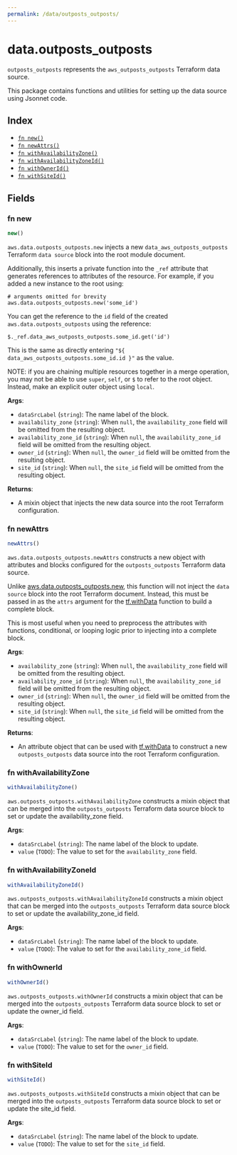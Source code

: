```yaml
---
permalink: /data/outposts_outposts/
---
```


# data.outposts_outposts

`outposts_outposts` represents the `aws_outposts_outposts` Terraform data source.



This package contains functions and utilities for setting up the data source using Jsonnet code.


## Index

* [`fn new()`](#fn-new)
* [`fn newAttrs()`](#fn-newattrs)
* [`fn withAvailabilityZone()`](#fn-withavailabilityzone)
* [`fn withAvailabilityZoneId()`](#fn-withavailabilityzoneid)
* [`fn withOwnerId()`](#fn-withownerid)
* [`fn withSiteId()`](#fn-withsiteid)

## Fields

### fn new

```ts
new()
```


`aws.data.outposts_outposts.new` injects a new `data_aws_outposts_outposts` Terraform `data source`
block into the root module document.

Additionally, this inserts a private function into the `_ref` attribute that generates references to attributes of the
resource. For example, if you added a new instance to the root using:

    # arguments omitted for brevity
    aws.data.outposts_outposts.new('some_id')

You can get the reference to the `id` field of the created `aws.data.outposts_outposts` using the reference:

    $._ref.data_aws_outposts_outposts.some_id.get('id')

This is the same as directly entering `"${ data_aws_outposts_outposts.some_id.id }"` as the value.

NOTE: if you are chaining multiple resources together in a merge operation, you may not be able to use `super`, `self`,
or `$` to refer to the root object. Instead, make an explicit outer object using `local`.

**Args**:
  - `dataSrcLabel` (`string`): The name label of the block.
  - `availability_zone` (`string`):  When `null`, the `availability_zone` field will be omitted from the resulting object.
  - `availability_zone_id` (`string`):  When `null`, the `availability_zone_id` field will be omitted from the resulting object.
  - `owner_id` (`string`):  When `null`, the `owner_id` field will be omitted from the resulting object.
  - `site_id` (`string`):  When `null`, the `site_id` field will be omitted from the resulting object.

**Returns**:
- A mixin object that injects the new data source into the root Terraform configuration.


### fn newAttrs

```ts
newAttrs()
```


`aws.data.outposts_outposts.newAttrs` constructs a new object with attributes and blocks configured for the `outposts_outposts`
Terraform data source.

Unlike [aws.data.outposts_outposts.new](#fn-outpostsoutpostsnew), this function will not inject the `data source`
block into the root Terraform document. Instead, this must be passed in as the `attrs` argument for the
[tf.withData](https://github.com/tf-libsonnet/core/tree/main/docs#fn-withdata) function to build a complete block.

This is most useful when you need to preprocess the attributes with functions, conditional, or looping logic prior to
injecting into a complete block.

**Args**:
  - `availability_zone` (`string`):  When `null`, the `availability_zone` field will be omitted from the resulting object.
  - `availability_zone_id` (`string`):  When `null`, the `availability_zone_id` field will be omitted from the resulting object.
  - `owner_id` (`string`):  When `null`, the `owner_id` field will be omitted from the resulting object.
  - `site_id` (`string`):  When `null`, the `site_id` field will be omitted from the resulting object.

**Returns**:
  - An attribute object that can be used with [tf.withData](https://github.com/tf-libsonnet/core/tree/main/docs#fn-withdata) to construct a new `outposts_outposts` data source into the root Terraform configuration.


### fn withAvailabilityZone

```ts
withAvailabilityZone()
```

`aws.outposts_outposts.withAvailabilityZone` constructs a mixin object that can be merged into the `outposts_outposts`
Terraform data source block to set or update the availability_zone field.



**Args**:
  - `dataSrcLabel` (`string`): The name label of the block to update.
  - `value` (`TODO`): The value to set for the `availability_zone` field.


### fn withAvailabilityZoneId

```ts
withAvailabilityZoneId()
```

`aws.outposts_outposts.withAvailabilityZoneId` constructs a mixin object that can be merged into the `outposts_outposts`
Terraform data source block to set or update the availability_zone_id field.



**Args**:
  - `dataSrcLabel` (`string`): The name label of the block to update.
  - `value` (`TODO`): The value to set for the `availability_zone_id` field.


### fn withOwnerId

```ts
withOwnerId()
```

`aws.outposts_outposts.withOwnerId` constructs a mixin object that can be merged into the `outposts_outposts`
Terraform data source block to set or update the owner_id field.



**Args**:
  - `dataSrcLabel` (`string`): The name label of the block to update.
  - `value` (`TODO`): The value to set for the `owner_id` field.


### fn withSiteId

```ts
withSiteId()
```

`aws.outposts_outposts.withSiteId` constructs a mixin object that can be merged into the `outposts_outposts`
Terraform data source block to set or update the site_id field.



**Args**:
  - `dataSrcLabel` (`string`): The name label of the block to update.
  - `value` (`TODO`): The value to set for the `site_id` field.

